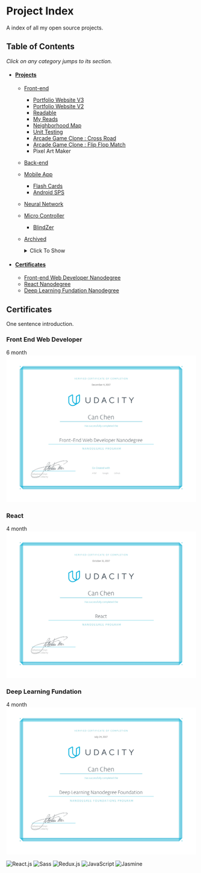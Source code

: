 # Project Index
A index of all my open source projects.

## Table of Contents
_Click on any category jumps to its section._
- #### [Projects](#Projects)
  - [Front-end](#Front-end)
    - [Portfolio Website V3](https://github.com/CCinCapital/PortfolioWebsiteV3)
    - [Portfolio Website V2](https://github.com/CCinCapital/www.canchen.rocks)
    - [Readable](https://github.com/CCinCapital/React-Readable)
    - [My Reads](https://github.com/CCinCapital/React-MyBooks)
    - [Neighborhood Map](https://github.com/CCinCapital/FEND-Neighborhood-Map)
    - [Unit Testing](https://github.com/CCinCapital/FEND-Unit-Test)
    - [Arcade Game Clone : Cross Road](https://github.com/CCinCapital/FEND-arcade-game)
    - [Arcade Game Clone : Flip Flop Match](https://github.com/CCinCapital/FEND-memory-game)
    - Pixel Art Maker
  - [Back-end](#Back-end)
  - [Mobile App](#Mobile-App)
    - [Flash Cards](https://github.com/CCinCapital/ReactNative-Flashcards/blob/master/README.md)
    - [Android SPS](https://github.com/CCinCapital/Android-SPS)
  - [Neural Network](#Neural-Network)
  - [Micro Controller](#Micro-Controller)
    - [BlindZer](#BlindZer)
  - [Archived](#Archived)
     <details>
     <summary>Click To Show</summary>
  
     - Portfolio Website V1
     - FEND-Portfolio
     - FEND-Animal Trading Cards
     - My Icons
     </details>

  
- #### [Certificates](#Certificates)
  - [Front-end Web Developer Nanodegree](#nd001)
  - [React Nanodegree](#nd019)
  - [Deep Learning Fundation Nanodegree](#nd101)

## <a name="Certificates"></a>Certificates

One sentence introduction.

### <a name="nd001"></a>Front End Web Developer
6 month
![certificate](assets/nd001.jpg)
### <a name="nd019"></a>React
4 month
![certificate](assets/nd019.jpg)
### <a name="nd101"></a>Deep Learning Fundation
4 month
![certificate](assets/nd101.jpg)


![React.js](https://img.shields.io/badge/-React.js-blue.svg)
![Sass](https://img.shields.io/badge/-Sass-ca538a.svg)
![Redux.js](https://img.shields.io/badge/-Redux.js-7947b8.svg)
![JavaScript](https://img.shields.io/badge/-JavaScript-ffda52.svg)
![Jasmine](https://img.shields.io/badge/-Jasmine-a9719e.svg)
